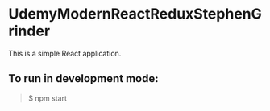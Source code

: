 # UdemyModernReactReduxStephenGrinder
This is a simple React application.

## To run in development mode:

> $ npm start


